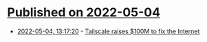 # [Published on 2022-05-04](index.md)

* [2022-05-04, 13:17:20](https://news.ycombinator.com/item?id=31259950) - [Tailscale raises $100M to fix the Internet](https://tailscale.com/blog/series-b/)
